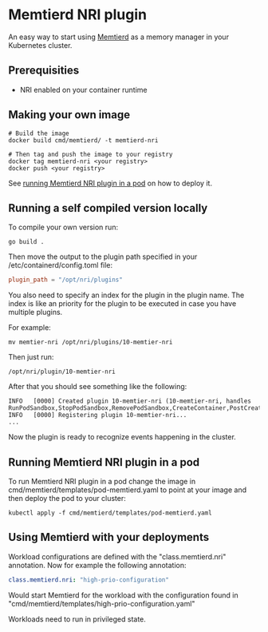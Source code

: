 # Memtierd NRI plugin

An easy way to start using [Memtierd](https://github.com/intel/memtierd/tree/main) as a memory manager in your Kubernetes cluster.

## Prerequisities
- NRI enabled on your container runtime

## Making your own image

```console
# Build the image
docker build cmd/memtierd/ -t memtierd-nri

# Then tag and push the image to your registry
docker tag memtierd-nri <your registry>
docker push <your registry>
```

See [running Memtierd NRI plugin in a pod](#running-memtierd-nri-plugin-in-a-pod) on how to deploy it.

## Running a self compiled version locally

To compile your own version run:
```console
go build .
```

Then move the output to the plugin path specified in your /etc/containerd/config.toml file:
```toml
plugin_path = "/opt/nri/plugins"
```

You also need to specify an index for the plugin in the plugin name. The index is like an priority for the plugin to be executed in case you have multiple plugins.

For example:
```console
mv memtier-nri /opt/nri/plugins/10-memtier-nri
```

Then just run:
```console
/opt/nri/plugin/10-memtier-nri
```

After that you should see something like the following:
```console
INFO   [0000] Created plugin 10-memtier-nri (10-memtier-nri, handles RunPodSandbox,StopPodSandbox,RemovePodSandbox,CreateContainer,PostCreateContainer,StartContainer,PostStartContainer,UpdateContainer,PostUpdateContainer,StopContainer,RemoveContainer)
INFO   [0000] Registering plugin 10-memtier-nri...
...
```

Now the plugin is ready to recognize events happening in the cluster.

## <a name="running-memtierd-nri-plugin-in-a-pod"></a> Running Memtierd NRI plugin in a pod

To run Memtierd NRI plugin in a pod change the image in cmd/memtierd/templates/pod-memtierd.yaml to point at your image and then deploy the pod to your cluster:

```console
kubectl apply -f cmd/memtierd/templates/pod-memtierd.yaml
```

## Using Memtierd with your deployments

Workload configurations are defined with the "class.memtierd.nri" annotation. Now for example the following annotation:

```yaml
class.memtierd.nri: "high-prio-configuration"
```

Would start Memtierd for the workload with the configuration found in "cmd/memtierd/templates/high-prio-configuration.yaml"

Workloads need to run in privileged state.
